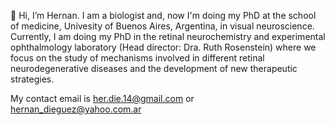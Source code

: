 👋 Hi, I’m Hernan. I am a biologist and, now I'm doing my PhD at the school of medicine, Univesity of Buenos Aires, Argentina, in visual neuroscience. Currently, 
I am doing my PhD in the retinal neurochemistry and experimental ophthalmology laboratory (Head director: Dra. Ruth Rosenstein) where we focus on the study of mechanisms involved 
in different retinal neurodegenerative diseases and the development of new therapeutic strategies. 

My contact email is her.die.14@gmail.com or hernan_dieguez@yahoo.com.ar
